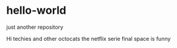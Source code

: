 # hello-world
just another repository

Hi techies and other octocats
the netflix serie final space is funny
